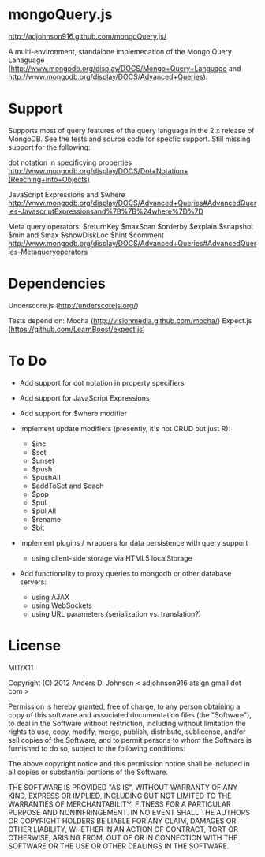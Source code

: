 mongoQuery.js
=============

http://adjohnson916.github.com/mongoQuery.js/

A multi-environment, standalone implemenation of the Mongo Query Lanaguage (http://www.mongodb.org/display/DOCS/Mongo+Query+Language and http://www.mongodb.org/display/DOCS/Advanced+Queries).

Support
=======

Supports most of query features of the query language in the 2.x release of MongoDB. See the tests and source code for specfic support. Still missing support for the following:

dot notation in specificying properties
http://www.mongodb.org/display/DOCS/Dot+Notation+(Reaching+into+Objects)

JavaScript Expressions and $where
http://www.mongodb.org/display/DOCS/Advanced+Queries#AdvancedQueries-JavascriptExpressionsand%7B%7B%24where%7D%7D

Meta query operators:
	$returnKey
	$maxScan
	$orderby
	$explain
	$snapshot
	$min and $max
	$showDiskLoc
	$hint
	$comment
http://www.mongodb.org/display/DOCS/Advanced+Queries#AdvancedQueries-Metaqueryoperators

Dependencies
============
Underscore.js (http://underscorejs.org/)

Tests depend on:
Mocha (http://visionmedia.github.com/mocha/)
Expect.js (https://github.com/LearnBoost/expect.js)

To Do
=====
* Add support for dot notation in property specifiers
* Add support for JavaScript Expressions
* Add support for $where modifier
* Implement update modifiers (presently, it's not CRUD but just R):
    * $inc
    * $set
    * $unset
    * $push
    * $pushAll
    * $addToSet and $each
    * $pop
    * $pull
    * $pullAll
    * $rename
    * $bit
 
* Implement plugins / wrappers for data persistence with query support
    * using client-side storage via HTML5 localStorage

* Add functionality to proxy queries to mongodb or other database servers:
    * using AJAX
    * using WebSockets
    * using URL parameters (serialization vs. translation?)


License
=======

MIT/X11

Copyright (C) 2012 Anders D. Johnson < adjohnson916 atsign gmail dot com >

Permission is hereby granted, free of charge, to any person obtaining a copy of this software and associated documentation files (the "Software"), to deal in the Software without restriction, including without limitation the rights to use, copy, modify, merge, publish, distribute, sublicense, and/or sell copies of the Software, and to permit persons to whom the Software is furnished to do so, subject to the following conditions:

The above copyright notice and this permission notice shall be included in all copies or substantial portions of the Software.

THE SOFTWARE IS PROVIDED "AS IS", WITHOUT WARRANTY OF ANY KIND, EXPRESS OR IMPLIED, INCLUDING BUT NOT LIMITED TO THE WARRANTIES OF MERCHANTABILITY, FITNESS FOR A PARTICULAR PURPOSE AND NONINFRINGEMENT. IN NO EVENT SHALL THE AUTHORS OR COPYRIGHT HOLDERS BE LIABLE FOR ANY CLAIM, DAMAGES OR OTHER LIABILITY, WHETHER IN AN ACTION OF CONTRACT, TORT OR OTHERWISE, ARISING FROM, OUT OF OR IN CONNECTION WITH THE SOFTWARE OR THE USE OR OTHER DEALINGS IN THE SOFTWARE.
